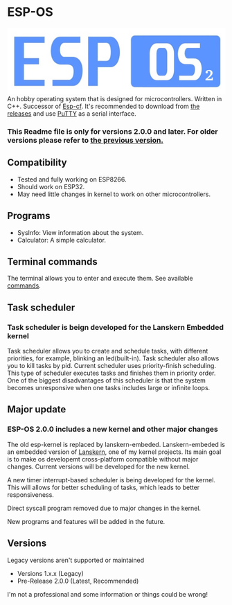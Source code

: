 # ESP-OS
![Logo of ESP-CF](./esp-os_logo.jpeg)
An hobby operating system that is designed for microcontrollers. Written in C++. Successor of [Esp-cf](https://github.com/HelleBenjamin/esp-cf). It's recommended to download from [the releases](https://github.com/HelleBenjamin/esp-os/releases) and use [PuTTY](https://www.putty.org/) as a serial interface. 
### This Readme file is only for versions 2.0.0 and later. For older versions please refer to [the previous version.](https://github.com/HelleBenjamin/esp-os/tree/main/)
## Compatibility
- Tested and fully working on ESP8266.
- Should work on ESP32.
- May need little changes in kernel to work on other microcontrollers.
## Programs
- SysInfo: View information about the system.
- Calculator: A simple calculator.
## Terminal commands
The terminal allows you to enter and execute them. See available [commands](https://github.com/HelleBenjamin/esp-os/blob/esp-os-2/commands.txt).
## Task scheduler
### Task scheduler is beign developed for the Lanskern Embedded kernel
Task scheduler allows you to create and schedule tasks, with different priorities, for example, blinking an led(built-in). Task scheduler also allows you to kill tasks by pid. Current scheduler uses priority-finish scheduling. This type of scheduler executes tasks and finishes them in priority order. One of the biggest disadvantages of this scheduler is that the system becomes unresponsive when one tasks includes large or infinite loops.
## Major update
### ESP-OS 2.0.0 includes a new kernel and other major changes
The old esp-kernel is replaced by lanskern-embeded. Lanskern-embeded is an embedded version of [Lanskern](https://github.com/HelleBenjamin/Lanskern), one of my kernel projects. Its main goal is to make os developemt cross-platform compatible without major changes. Current versions will be developed for the new kernel.

A new timer interrupt-based scheduler is being developed for the kernel. This will allows for better scheduling of tasks, which leads to better responsiveness.

Direct syscall program removed due to major changes in the kernel.

New programs and features will be added in the future.

## Versions
Legacy versions aren't supported or maintained
- Versions 1.x.x (Legacy)
- Pre-Release 2.0.0 (Latest, Recommended)

I'm not a professional and some information or things could be wrong!
